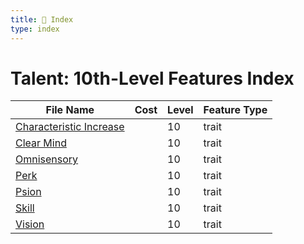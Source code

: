 ```yaml
---
title: 📑 Index
type: index
---
```


# Talent: 10th-Level Features Index

| File Name                                               | Cost | Level | Feature Type |
| ------------------------------------------------------- | ---- | ----- | ------------ |
| [Characteristic Increase](../Characteristic%20Increase) |      | 10    | trait        |
| [Clear Mind](../Clear%20Mind)                           |      | 10    | trait        |
| [Omnisensory](../Omnisensory)                           |      | 10    | trait        |
| [Perk](../Perk)                                         |      | 10    | trait        |
| [Psion](../Psion)                                       |      | 10    | trait        |
| [Skill](../Skill)                                       |      | 10    | trait        |
| [Vision](../Vision)                                     |      | 10    | trait        |
